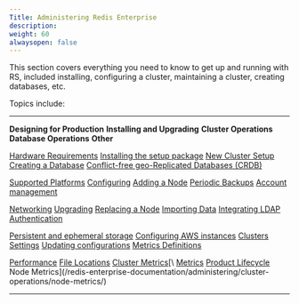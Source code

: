 ```yaml
---
Title: Administering Redis Enterprise
description: 
weight: 60
alwaysopen: false
---
```

This section covers everything you need to know to get up and running
with RS, included installing, configuring a cluster, maintaining a
cluster, creating databases, etc.

Topics include:

  -------------------------------------------------------------------------------------------------------------------------------------- ---------------------------------------------------------------------------------------------------------------------------- ---------------------------------------------------------------------------------------------------------- ----------------------------------------------------------------------------------------------------------------------- --------------------------------------------------------------------------------------------------------------------------------
  **Designing for Production**                                                                                                           **Installing and Upgrading**                                                                                                 **Cluster Operations**                                                                                     **Database Operations**                                                                                                 **Other**

  [Hardware Requirements](/redis-enterprise-documentation/administering/designing-production/hardware-requirements/)                     [Installing the setup package](/redis-enterprise-documentation/administering/installing-upgrading/downloading-installing/)   [New Cluster Setup](/redis-enterprise-documentation/administering/cluster-operations/new-cluster-setup/)   [Creating a Database](/redis-enterprise-documentation/administering/database-operations/creating-database/)             [Conflict-free geo-Replicated Databases (CRDB)](/redis-enterprise-documentation/administering/intercluster-replication/crdbs/)

  [Supported Platforms](/redis-enterprise-documentation/administering/designing-production/supported-platforms/)                         [Configuring](/redis-enterprise-documentation/administering/installing-upgrading/configuring/)                               [Adding a Node](/redis-enterprise-documentation/administering/cluster-operations/adding-node/)             [Periodic Backups](/redis-enterprise-documentation/administering/database-operations/database-backup/)                  [Account management](/redis-enterprise-documentation/administering/security/account-management/)

  [Networking](/redis-enterprise-documentation/administering/designing-production/networking/)                                           [Upgrading](/redis-enterprise-documentation/administering/installing-upgrading/upgrading/)                                   [Replacing a Node](/redis-enterprise-documentation/administering/cluster-operations/replacing-node/)       [Importing Data](/redis-enterprise-documentation/administering/database-operations/importing-data/)                     [Integrating LDAP Authentication](/redis-enterprise-documentation/administering/security/ldap-integration/)

  [Persistent and ephemeral storage](/redis-enterprise-documentation/administering/designing-production/persistent-ephemeral-storage/)   [Configuring AWS instances](/redis-enterprise-documentation/administering/installing-upgrading/configuring-aws-instances/)   [Clusters Settings](/redis-enterprise-documentation/administering/cluster-operations/settings/)            [Updating configurations](/redis-enterprise-documentation/administering/database-operations/updating-configurations/)   [Metrics Definitions](/redis-enterprise-documentation/administering/monitoring-metrics/definitions/)

  [Performance](/redis-enterprise-documentation/administering/designing-production/performance/)                                         [File Locations](/redis-enterprise-documentation/administering/installing-upgrading/file-locations/)                         [Cluster Metrics](/redis-enterprise-documentation/administering/cluster-operations/cluster-metrics/)[\     [Metrics](/redis-enterprise-documentation/administering/database-operations/metrics/)                                   [Product Lifecycle](/redis-enterprise-documentation/administering/product-lifecycle/)
                                                                                                                                                                                                                                                                      Node Metrics](/redis-enterprise-documentation/administering/cluster-operations/node-metrics/)                                                                                                                                      
  -------------------------------------------------------------------------------------------------------------------------------------- ---------------------------------------------------------------------------------------------------------------------------- ---------------------------------------------------------------------------------------------------------- ----------------------------------------------------------------------------------------------------------------------- --------------------------------------------------------------------------------------------------------------------------------
